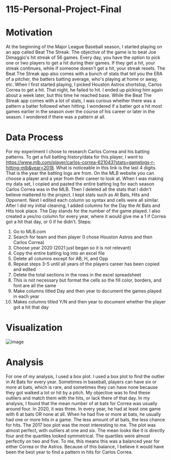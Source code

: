 # 115-Personal-Project-Final
# Motivation
At the beginning of the Major League Baseball season, I started playing on an app called Beat The Streak. The objective of the game is to beat Joe Dimaggio's hit streak of 56 games. Every day, you have the option to pick one or two players to get a hit during their games. If they get a hit, your streak continues, while if someone doesn't get a hit, your streak resets. The Beat The Streak app also comes with a bunch of stats that tell you the ERA of a pitcher, the batters batting average, who's playing at home or away, etc. When I first started playing, I picked Houston Astros shortstop, Carlos Correa to get a hit. That night, he failed to hit. I ended up picking him again about a week later, but this time he reached base. While the Beat The Streak app comes with a lot of stats, I was curious whether there was a pattern a batter followed when hitting. I wondered if a batter got a hit most games earlier in the season over the course of his career or later in the season. I wondered if there was a pattern at all. 

# Data Process
For my experiment I chose to research Carlos Correa and his batting patterns. To get a full batting history/data for this player, I went to https://www.mlb.com/player/carlos-correa-621043?stats=gamelogs-r-hitting-mlb&year=2018. What is noticeable in this link is the last 4 digits. That is the year the batting logs are from. On the MLB website you can choose a player and a year from their career to look at. When I was making my data set, I copied and pasted the entire batting log for each season Carlos Correa was in the MLB. Then I deleted all the stats that I didn't believe mattered to the project. I kept stats such as At Bats, Hits and Opponent. Next I edited each column so syntax and cells were all similar. After I did my initial cleaning, I added columns for the Day the At Bats and Hits took place. The Day stands for the number of the game played. I also created a yes/no column for every year, where it would give me a 1 if Correa got a hit that day, or 0 if he didn't. 
Steps:
1. Go to MLB.com
2. Search for team and then player (I chose Houston Astros and then Carlos Correa)
3. Choose year 2020 (2021 just began so it is not relevant)
4. Copy the entire batting log into an excel file
5. Delete all columns except for AB, H, and Opp
6. Repeat steps 3-5 until all years of the players career has been copied and edited
7. Delete the total sections in the rows in the excel spreadsheet
8. This is not necessary but format the cells so the fill color, borders, and font are all the same
9. Make columns titled Day and then year to document the games played in each year
10. Makes columns titled Y/N and then year to document whether the player got a hit that day

# Visualization
![image](https://user-images.githubusercontent.com/79551443/115945137-170d3a00-a46f-11eb-9d82-5fdc976f34bc.png)

# Analysis
For one of my analysis, I used a box plot. I used a box plot to find the outlier in At Bats for every year. Sometimes in baseball, players can have six or more at bats, which is rare, and sometimes they can have none because they got walked a lot or hit by a pitch. My objective was to find these outliers and match them with the hits, or lack there of that day. In my analysis, I found that the mean number of at bats for Correa was usually around four. In 2020, it was three. In every year, he had at least one game with 6 at bats OR none at all. When he had five or more at bats, he usually had one or more hits in a game. The less amount of at bats, the less chance for hits. The 2017 box plot was the most interesting to me. The plot was almost perfect, with outliers at one and six. The mean looks like it is directly four and the quartiles looked symmetrical. The quartiles were almost perfectly on two and five. To me, this means this was a balanced year for either Correa or the Astros. Because of this balance, I believe it would have been the best year to find a pattern in hits for Carlos Correa.




